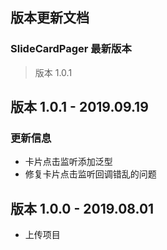 ## 版本更新文档

### SlideCardPager 最新版本

> 版本 1.0.1

## 版本 1.0.1 - 2019.09.19

### 更新信息
* 卡片点击监听添加泛型
* 修复卡片点击监听回调错乱的问题

## 版本 1.0.0 - 2019.08.01
* 上传项目
